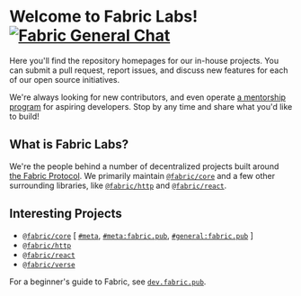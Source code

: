 # Welcome to Fabric Labs! [![Fabric General Chat][badge-chat]][chat-general]

Here you'll find the repository homepages for our in-house projects.  You can submit a pull request, report issues, and discuss new features for each of our open source initiatives.

We're always looking for new contributors, and even operate [a mentorship program][chat-mentorships] for aspiring developers.  Stop by any time and share what you'd like to build!

## What is Fabric Labs?
We're the people behind a number of decentralized projects built around [the Fabric Protocol][fabric-protocol].  We primarily maintain [`@fabric/core`][fabric-core-github] and a few other surrounding libraries, like [`@fabric/http`][fabric-http-github] and [`@fabric/react`][fabric-react-github].

## Interesting Projects
- [`@fabric/core`][fabric-core-github] [ [`#meta`][fabric-planning], [`#meta:fabric.pub`][chat-meta], [`#general:fabric.pub`][chat-general] ]
- [`@fabric/http`][fabric-http-github]
- [`@fabric/react`][fabric-react-github]
- [`@fabric/verse`][verse-core-github]

For a beginner's guide to Fabric, see [`dev.fabric.pub`][fabric-dev].

[badge-chat]: https://img.shields.io/matrix/general:fabric.pub.svg?server_fqdn=matrix.org&style=flat-square
[chat-general]: https://grove.chat/#/room/#general:fabric.pub
[chat-mentorships]: https://grove.chat/#/room/#mentorships:fabric.pub
[chat-meta]: https://grove.chat/#/room/#meta:fabric.pub
[fabric-planning]: https://github.com/orgs/FabricLabs/projects/1
[fabric-protocol]: https://dev.fabric.pub/whitepaper.html
[fabric-dev]: https://dev.fabric.pub
[fabric-core-github]: https://github.com/FabricLabs/fabric
[fabric-http-github]: https://github.com/FabricLabs/fabric-http
[fabric-react-github]: https://github.com/FabricLabs/fabric-react
[verse-core-github]: https://github.com/FabricLabs/verse
